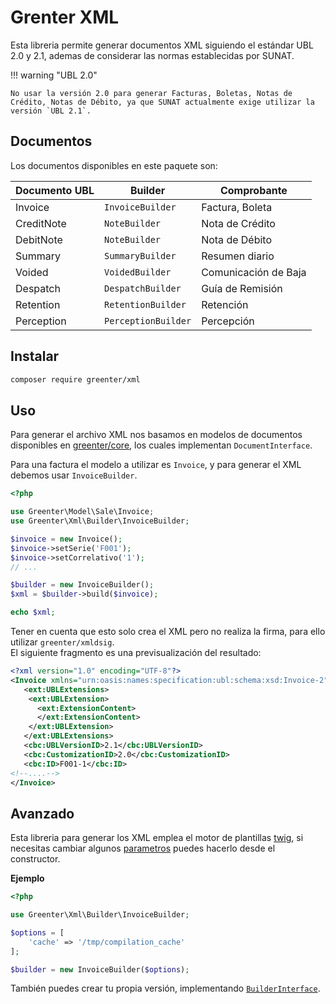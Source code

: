 # Grenter XML

Esta libreria permite generar documentos XML siguiendo el estándar UBL 2.0 y 2.1, ademas de considerar las normas establecidas por SUNAT.

!!! warning "UBL 2.0"

    No usar la versión 2.0 para generar Facturas, Boletas, Notas de Crédito, Notas de Débito, ya que SUNAT actualmente exige utilizar la versión `UBL 2.1`.

## Documentos
Los documentos disponibles en este paquete son:

Documento UBL |       Builder       |     Comprobante      |
--------------|---------------------|----------------------|
 Invoice      | `InvoiceBuilder`    | Factura, Boleta      |
 CreditNote   | `NoteBuilder`       | Nota de Crédito      |
 DebitNote    | `NoteBuilder`       | Nota de Débito       |
 Summary      | `SummaryBuilder`    | Resumen diario       |
 Voided       | `VoidedBuilder`     | Comunicación de Baja |
 Despatch     | `DespatchBuilder`   | Guía de Remisión     |
 Retention    | `RetentionBuilder`  | Retención            |
 Perception   | `PerceptionBuilder` | Percepción           |

## Instalar
```sh
composer require greenter/xml
```

## Uso

Para generar el archivo XML nos basamos en modelos de documentos disponibles en [greenter/core](https://reference.greenter.dev/Greenter/Model.html), los cuales implementan `DocumentInterface`.

Para una factura el modelo a utilizar es `Invoice`, y para generar el XML debemos usar `InvoiceBuilder`.

```php
<?php

use Greenter\Model\Sale\Invoice;
use Greenter\Xml\Builder\InvoiceBuilder;

$invoice = new Invoice();
$invoice->setSerie('F001');
$invoice->setCorrelativo('1');
// ...

$builder = new InvoiceBuilder();
$xml = $builder->build($invoice);

echo $xml;
```

Tener en cuenta que esto solo crea el XML pero no realiza la firma, para ello utilizar `greenter/xmldsig`.    
El siguiente fragmento es una previsualización del resultado:

```xml
<?xml version="1.0" encoding="UTF-8"?>
<Invoice xmlns="urn:oasis:names:specification:ubl:schema:xsd:Invoice-2" xmlns:cac="urn:oasis:names:specification:ubl:schema:xsd:CommonAggregateComponents-2" xmlns:cbc="urn:oasis:names:specification:ubl:schema:xsd:CommonBasicComponents-2" xmlns:ds="http://www.w3.org/2000/09/xmldsig#" xmlns:ext="urn:oasis:names:specification:ubl:schema:xsd:CommonExtensionComponents-2">
   <ext:UBLExtensions>
    <ext:UBLExtension>
      <ext:ExtensionContent>
      </ext:ExtensionContent>
    </ext:UBLExtension>
   </ext:UBLExtensions>
   <cbc:UBLVersionID>2.1</cbc:UBLVersionID>
   <cbc:CustomizationID>2.0</cbc:CustomizationID>
   <cbc:ID>F001-1</cbc:ID>
<!--....-->
</Invoice>
```

## Avanzado

Esta libreria para generar los XML emplea el motor de plantillas [twig](https://twig.symfony.com/), si necesitas cambiar algunos [parametros](https://twig.symfony.com/doc/3.x/api.html#environment-options) puedes hacerlo desde el constructor.

**Ejemplo**

```php
<?php

use Greenter\Xml\Builder\InvoiceBuilder;

$options = [
    'cache' => '/tmp/compilation_cache'
];

$builder = new InvoiceBuilder($options);
```

También puedes crear tu propia versión, implementando [`BuilderInterface`](https://reference.greenter.dev/Greenter/Builder/BuilderInterface.html).
